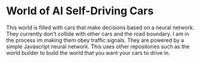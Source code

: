 # World of AI Self-Driving Cars

This world is filled with cars that make decisions based on a neural network. They currently don't collide with other cars and the road boundary. I am in the process im making them obey traffic signals. They are powered by a simple Javascript neural network. This uses other repositories such as the world builder to build the world that you want your cars to drive in. 
